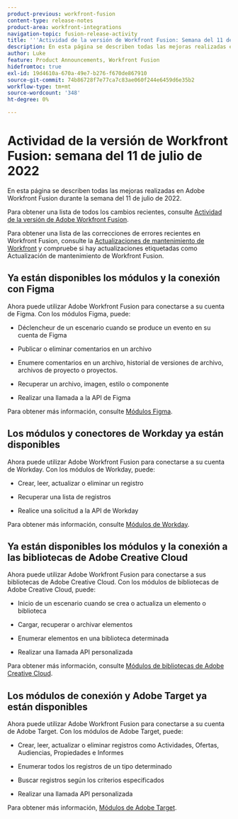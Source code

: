 ```yaml
---
product-previous: workfront-fusion
content-type: release-notes
product-area: workfront-integrations
navigation-topic: fusion-release-activity
title: '''Actividad de la versión de Workfront Fusion: Semana del 11 de julio de 2022"'
description: En esta página se describen todas las mejoras realizadas en Adobe Workfront Fusion durante la semana del 11 de julio de 2022.
author: Luke
feature: Product Announcements, Workfront Fusion
hidefromtoc: true
exl-id: 19d4610a-670a-49e7-b276-f670de867910
source-git-commit: 74b86728f7e77ca7c83ae060f244e6459d6e35b2
workflow-type: tm+mt
source-wordcount: '348'
ht-degree: 0%

---
```


# Actividad de la versión de Workfront Fusion: semana del 11 de julio de 2022

En esta página se describen todas las mejoras realizadas en Adobe Workfront Fusion durante la semana del 11 de julio de 2022.

Para obtener una lista de todos los cambios recientes, consulte [Actividad de la versión de Adobe Workfront Fusion](../../../product-announcements/product-releases/fusion-release-activity/fusion-release-activity.md).

Para obtener una lista de las correcciones de errores recientes en Workfront Fusion, consulte la [Actualizaciones de mantenimiento de Workfront](https://one.workfront.com/s/article/Workfront-Maintenance-Updates-1882317350) y compruebe si hay actualizaciones etiquetadas como Actualización de mantenimiento de Workfront Fusion.

## Ya están disponibles los módulos y la conexión con Figma

Ahora puede utilizar Adobe Workfront Fusion para conectarse a su cuenta de Figma. Con los módulos Figma, puede:

* Déclencheur de un escenario cuando se produce un evento en su cuenta de Figma

* Publicar o eliminar comentarios en un archivo

* Enumere comentarios en un archivo, historial de versiones de archivo, archivos de proyecto o proyectos.

* Recuperar un archivo, imagen, estilo o componente

* Realizar una llamada a la API de Figma


Para obtener más información, consulte [Módulos Figma](../../../workfront-fusion/apps-and-their-modules/figma-modules.md).

## Los módulos y conectores de Workday ya están disponibles

Ahora puede utilizar Adobe Workfront Fusion para conectarse a su cuenta de Workday. Con los módulos de Workday, puede:

* Crear, leer, actualizar o eliminar un registro

* Recuperar una lista de registros

* Realice una solicitud a la API de Workday


Para obtener más información, consulte [Módulos de Workday](../../../workfront-fusion/apps-and-their-modules/workday-modules.md).

## Ya están disponibles los módulos y la conexión a las bibliotecas de Adobe Creative Cloud

Ahora puede utilizar Adobe Workfront Fusion para conectarse a sus bibliotecas de Adobe Creative Cloud. Con los módulos de bibliotecas de Adobe Creative Cloud, puede:

* Inicio de un escenario cuando se crea o actualiza un elemento o biblioteca

* Cargar, recuperar o archivar elementos

* Enumerar elementos en una biblioteca determinada

* Realizar una llamada API personalizada


Para obtener más información, consulte [Módulos de bibliotecas de Adobe Creative Cloud](../../../workfront-fusion/apps-and-their-modules/creative-cloud-libraries-modules.md).

## Los módulos de conexión y Adobe Target ya están disponibles

Ahora puede utilizar Adobe Workfront Fusion para conectarse a su cuenta de Adobe Target. Con los módulos de Adobe Target, puede:

* Crear, leer, actualizar o eliminar registros como Actividades, Ofertas, Audiencias, Propiedades e Informes

* Enumerar todos los registros de un tipo determinado

* Buscar registros según los criterios especificados

* Realizar una llamada API personalizada


Para obtener más información, [Módulos de Adobe Target](../../../workfront-fusion/apps-and-their-modules/adobe-target-modules.md).
